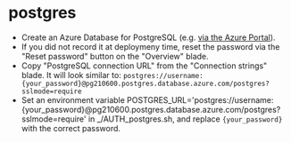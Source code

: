 # postgres

- Create an Azure Database for PostgreSQL (e.g. [via the Azure Portal](https://docs.microsoft.com/en-ca/azure/postgresql/quickstart-create-server-database-portal)).
- If you did not record it at deploymeny time, reset the password via the "Reset password" button on the "Overview" blade.
- Copy "PostgreSQL connection URL" from the "Connection strings" blade. It will look similar to: `postgres://username:{your_password}@pg210600.postgres.database.azure.com/postgres?sslmode=require`
- Set an environment variable POSTGRES_URL='postgres://username:{your_password}@pg210600.postgres.database.azure.com/postgres?sslmode=require' in _/AUTH_postgres.sh, and replace `{your_password}` with the correct password.
